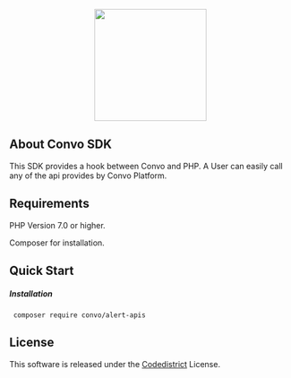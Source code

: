 <p align="center"><img src="https://static1.squarespace.com/static/5caf9cbad7819e0db285aa07/t/5caf9f0415fcc01678c04ab9/1585232631354/?format=1500w" width="200"></p>

## About Convo SDK
<p>This SDK provides a hook between Convo and PHP. A User can easily call any of the api provides by Convo Platform.

## Requirements
<p> PHP Version 7.0 or higher.</p>
<p> Composer for installation.</p>

## Quick Start
<h5> Installation </h5>
<pre>
<code> composer require convo/alert-apis </code>
</pre>

## License
This software is released under the <a href="https://github.com/adeel-cd/convoapi-sdk/blob/master/LICENSE.md">Codedistrict</a> License.
